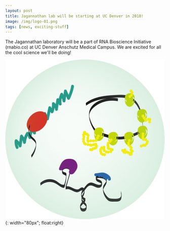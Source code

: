 ```yaml
---
layout: post
title: Jagannathan lab will be starting at UC Denver in 2018!
image: /img/logo-01.png
tags: [news, exciting-stuff]
---
```


The Jagannathan laboratory will be a part of RNA Bioscience Initiative (rnabio.co) at UC Denver Anschutz Medical Campus. We are excited for all the cool science we'll be doing! 

![image-center](/img/logo-01.png){: width="80px"; float:right}
